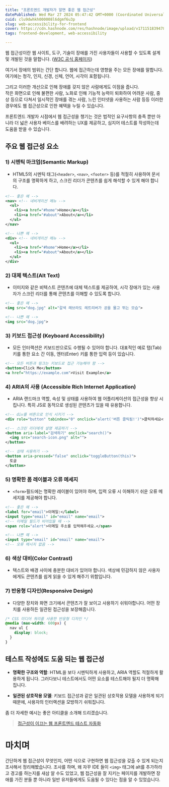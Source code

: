 ```yaml
---
title: "프론트엔드 개발자가 알면 좋은 웹 접근성"
datePublished: Wed Mar 27 2024 05:47:42 GMT+0000 (Coordinated Universal Time)
cuid: clu9dwhkh000008l6dgmf6u3p
slug: web-accessibility-for-frontend
cover: https://cdn.hashnode.com/res/hashnode/image/upload/v1711518394787/b7de43af-1898-4258-8164-5d6418b9ef73.webp
tags: frontend-development, web-accessibility

---
```


웹 접근성이란 웹 사이트, 도구, 기술이 장애를 가진 사용자들이 사용할 수 있도록 설계 및 개발된 것을 말합니다. ([W3C 공식 홈페이지](https://www.w3.org/WAI/fundamentals/accessibility-intro/ko))

여기서 장애의 범위는 간단 합니다. 웹에 접근하는데 영향을 주는 모든 장애를 말합니다.  
여기에는 청각, 인지, 신경, 신체, 언어, 시각이 포함됩니다.

그리고 이러한 개선으로 인해 장애를 갖지 않은 사람에게도 이점을 줍니다.  
작은 화면으로 인해 불편한 사람, 노화로 인해 기능적 능력이 퇴화하여 어려운 사람, 중상 등으로 다쳐서 일시적인 장애를 겪는 사람, 느린 인터넷을 사용하는 사람 등등 이러한 경우에도 웹 접근성으로 인한 혜택을 누릴 수 있습니다.

프론트엔드 개발자 시점에서 웹 접근성을 챙기는 것은 법적인 요구사항의 충족 뿐만 아니라 더 넓은 사용자 베이스를 배려하는 UX를 제공하고, 심지어 테스트를 작성하는데 도움을 받을 수 있습니다.

## 주요 웹 접근성 요소

### 1) 시멘틱 마크업(Semantic Markup)

* HTML5의 시멘틱 태그(`<header>`, `<nav>`, `<footer>` 등)를 적절히 사용하여 문서의 구조를 명확하게 하고, 스크린 리더가 콘텐츠를 쉽게 해석할 수 있게 해야 합니다.
    

```xml
<!-- 좋은 예 -->
<nav> <!-- 네비게이션 메뉴 -->
  <ul>
    <li><a href="#home">Home</a></li>
    <li><a href="#about">About</a></li>
  </ul>
</nav>

<!-- 나쁜 예 -->
<div> <!-- 네비게이션 메뉴 -->
  <ul>
    <li><a href="#home">Home</a></li>
    <li><a href="#about">About</a></li>
  </ul>
</div>
```

### 2) 대체 텍스트(Alt Text)

* 이미지와 같은 비텍스트 콘텐츠에 대체 텍스트를 제공하여, 시각 장애가 있는 사용자가 스크린 리더를 통해 콘텐츠를 이해할 수 있도록 합니다.
    

```xml
<!-- 좋은 예 -->
<img src="dog.jpg" alt="갈색 래브라도 레트리버가 공을 물고 뛰는 모습">

<!-- 나쁜 예 -->
<img src="dog.jpg">
```

### 3) 키보드 접근성 (Keyboard Accessibility)

* 모든 인터랙션은 키보드만으로도 수행될 수 있어야 합니다. 대표적인 예로 탭(Tab) 키를 통한 요소 간 이동, 엔터(Enter) 키를 통한 입력 등이 있습니다.
    

```xml
<!-- 모든 버튼과 링크는 키보드로 접근 가능해야 함 -->
<button>Click Me</button>
<a href="https://example.com">Visit Example</a>
```

### 4) ARIA의 사용 (Accessible Rich Internet Application)

* ARIA 랜드마크 역할, 속성 및 상태를 사용하여 웹 어플리케이션의 접근성을 향상 시킵니다. 특히 JS로 동적으로 생성된 콘텐츠가 있을 때 유용합니다.
    

```xml
<!-- div를 버튼으로 인식 시키기 -->
<div role="button" tabindex="0" onclick="alert('버튼 클릭됨!')">클릭하세요</div>

<!-- 스크린 리더에게 설명 제공하기 -->
<button aria-label="검색하기" onclick="search()">
  <img src="search-icon.png" alt="">
</button>

<!-- 상태 사용하기 -->
<button aria-pressed="false" onclick="toggleButton(this)">
  토글
</button>
```

### 5) 명확한 폼 레이블과 오류 메세지

* `<form>`필드에는 명확한 레이블이 있어야 하며, 입력 오류 시 이해하기 쉬운 오류 메세지를 제공해야 합니다.
    

```xml
<!-- 좋은 예 -->
<label for="email">이메일:</label>
<input type="email" id="email" name="email">
<!-- 이메일 필드가 비어있을 때 -->
<span role="alert">이메일 주소를 입력해주세요.</span>

<!-- 나쁜 예 -->
<input type="email" id="email" name="email">
<!-- 오류 메시지 없음 -->
```

### 6) 색상 대비(Color Contrast)

* 텍스트와 배경 사이에 충분한 대비가 있어야 합니다. 색상에 민감하지 않은 사용자에게도 콘텐츠를 쉽게 읽을 수 있게 해주기 위함입니다.
    

### 7) 반응형 디자인(Responsive Design)

* 다양한 장치와 화면 크기에서 콘텐츠가 잘 보이고 사용하기 쉬워야합니다. 어떤 장치를 사용하든 일관된 접근성을 보장해줍니다.
    

```css
/* CSS 미디어 쿼리를 사용한 반응형 디자인 */
@media (max-width: 600px) {
  nav ul {
    display: block;
  }
}
```

## 테스트 작성에도 도움 되는 웹 접근성

* **명확한 구조와 역할**: HTML을 보다 시멘틱하게 사용하고, ARIA 역할도 적절하게 활용하게 됩니다. 그러다보니 테스트에서도 어떤 요소를 테스트해야 될지 더 명확해 집니다.
    
* **일관된 상호작용 모델**: 키보드 접근성과 같은 일관된 상호작용 모델을 사용하게 되기 때문에, 사용자의 인터랙션을 모방하기 쉬워집니다.
    

좀 더 자세한 예시는 좋은 아티클을 소개해 드리겠습니다.

> [접근성이 이끄는 웹 프론트엔드 테스트 자동화](https://tech.wonderwall.kr/articles/a11ydriventestautomation/)

# 마치며

간단하게 웹 접근성이 무엇인지, 어떤 식으로 구현하면 웹 접근성을 갖출 수 있게 되는지 조사해서 정리해봤습니다. 조사를 하며, 왜 자꾸 IDE 들이 `<img>` 태그에 alt를 추가하라고 경고를 하는지를 새삼 알 수도 있었고, 웹 접근성을 잘 지키는 페이지를 개발하면 장애를 가진 분들 뿐 아니라 일반 유저들에게도 도움될 수 있다는 점을 알 수 있었습니다.